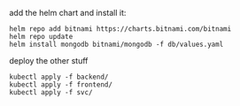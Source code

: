 

add the helm chart and install it:

```shell
helm repo add bitnami https://charts.bitnami.com/bitnami
helm repo update
helm install mongodb bitnami/mongodb -f db/values.yaml
```

deploy the other stuff

```shell
kubectl apply -f backend/
kubectl apply -f frontend/
kubectl apply -f svc/
```